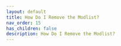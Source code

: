```yaml
---
layout: default
title: How Do I Remove the Modlist?
nav_order: 15
has_children: false
description: How Do I Remove the Modlist?
---
```

